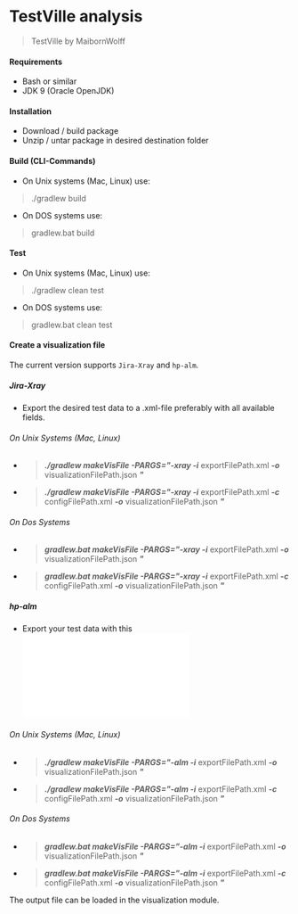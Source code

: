 # TestVille analysis

> TestVille by MaibornWolff

#### Requirements
* Bash or similar
* JDK 9 (Oracle OpenJDK)

#### Installation 
* Download / build package
* Unzip / untar package in desired destination folder

#### Build (CLI-Commands)
* On Unix systems (Mac, Linux) use:
> ./gradlew build

* On DOS systems use:
> gradlew.bat build

#### Test
* On Unix systems (Mac, Linux) use:
> ./gradlew clean test

* On DOS systems use:
> gradlew.bat clean test

#### Create a visualization file
The current version supports `Jira-Xray` and `hp-alm`.

##### Jira-Xray
* Export the desired test data to a .xml-file preferably with all available fields.

###### On Unix Systems (Mac, Linux)
* > ***./gradlew makeVisFile -PARGS="-xray -i*** exportFilePath.xml ***-o*** visualizationFilePath.json ***"***
* > ***./gradlew makeVisFile -PARGS="-xray -i*** exportFilePath.xml ***-c*** configFilePath.xml ***-o*** visualizationFilePath.json ***"***

###### On Dos Systems
* > ***gradlew.bat makeVisFile -PARGS="-xray -i*** exportFilePath.xml ***-o*** visualizationFilePath.json ***"***
* > ***gradlew.bat makeVisFile -PARGS="-xray -i*** exportFilePath.xml ***-c*** configFilePath.xml ***-o*** visualizationFilePath.json ***"***


##### hp-alm
* Export your test data with this ![sql-file](./export.sql)
###### On Unix Systems (Mac, Linux)
* > ***./gradlew makeVisFile -PARGS="-alm -i*** exportFilePath.xml ***-o*** visualizationFilePath.json ***"***
* > ***./gradlew makeVisFile -PARGS="-alm -i*** exportFilePath.xml ***-c*** configFilePath.xml ***-o*** visualizationFilePath.json ***"***

###### On Dos Systems
* > ***gradlew.bat makeVisFile -PARGS="-alm -i*** exportFilePath.xml ***-o*** visualizationFilePath.json ***"***
* > ***gradlew.bat makeVisFile -PARGS="-alm -i*** exportFilePath.xml ***-c*** configFilePath.xml ***-o*** visualizationFilePath.json ***"***


The output file can be loaded in the visualization module.
